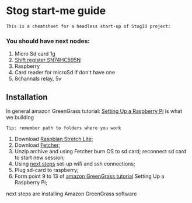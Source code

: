 # Stog start-me guide

```
This is a cheatsheet for a headless start-up of StogIO project:
```

### You should have next nodes:
1. Micro Sd card 1g
2. [Shift register SN74HC595N](https://www.google.com/search?ei=0DchXICgCYLpsAfwnI6YAg&q=sn74hc595n+buy&oq=sn74hc595n+buy&gs_l=psy-ab.3..0i22i30.1840.2875..3073...0.0..0.354.772.0j3j0j1......0....1..gws-wiz.......0j0i71.4ucEJDY_b8o)
3. Raspberry
4. Card reader for microSd if don't have one
5. 8channals relay, 5v

## Installation

In general amazon GreenGrass tutorial: [Setting Up a Raspberry Pi](https://docs.aws.amazon.com/greengrass/latest/developerguide/module1.html) is what we building

```
Tip: remember path to folders where you work
```

1. Download [Raspbian Stretch Lite](https://www.raspberrypi.org/downloads/raspbian/);
2. Download [Fetcher](https://www.balena.io/etcher/);
3. Unzip archive and using Fetcher burn OS to sd card; reconnect sd card to start new session;
4. Using [next steps](https://www.raspberrypi.org/forums/viewtopic.php?t=191252#p1200524) set-up wifi and ssh connections;
5. Plug sd-card to raspberry;
6. Form point 9 to 13 of [amazon GreenGrass tutorial](https://docs.aws.amazon.com/greengrass/latest/developerguide/module1.html) Setting Up a Raspberry Pi;

next steps are installing Amazon GreenGrass software
